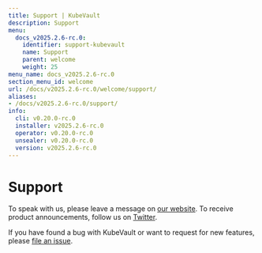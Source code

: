 ```yaml
---
title: Support | KubeVault
description: Support
menu:
  docs_v2025.2.6-rc.0:
    identifier: support-kubevault
    name: Support
    parent: welcome
    weight: 25
menu_name: docs_v2025.2.6-rc.0
section_menu_id: welcome
url: /docs/v2025.2.6-rc.0/welcome/support/
aliases:
- /docs/v2025.2.6-rc.0/support/
info:
  cli: v0.20.0-rc.0
  installer: v2025.2.6-rc.0
  operator: v0.20.0-rc.0
  unsealer: v0.20.0-rc.0
  version: v2025.2.6-rc.0
---
```


# Support

To speak with us, please leave a message on [our website](https://appscode.com/contact/). To receive product announcements, follow us on [Twitter](https://twitter.com/KubeVault).

If you have found a bug with KubeVault or want to request for new features, please [file an issue](https://github.com/kubevault/project/issues/new).
